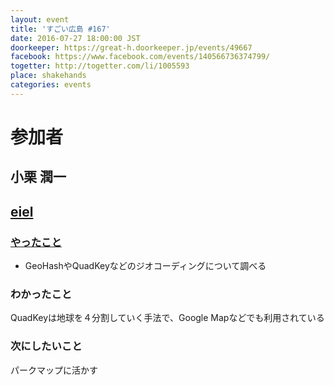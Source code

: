 ```yaml
---
layout: event
title: 'すごい広島 #167'
date: 2016-07-27 18:00:00 JST
doorkeeper: https://great-h.doorkeeper.jp/events/49667
facebook: https://www.facebook.com/events/140566736374799/
togetter: http://togetter.com/li/1005593
place: shakehands
categories: events
---
```


# 参加者


## 小栗 潤一


## [eiel](http://eiel.info/)

### [やったこと](https://github.com/great-h/great-h.github.io/issues/1829)

* GeoHashやQuadKeyなどのジオコーディングについて調べる

### わかったこと

QuadKeyは地球を４分割していく手法で、Google Mapなどでも利用されている

### 次にしたいこと

パークマップに活かす
